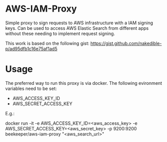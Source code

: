 

# AWS-IAM-Proxy

Simple proxy to sign requests to AWS infrastructure with a 
IAM signing keys. Can be used to access AWS Elastic Search from
different apps without these needing to implement request signing.

This work is based on the following gist:
https://gist.github.com/nakedible-p/ad95dfb1c16e75af1ad5

# Usage
The preferred way to run this proxy is via docker. The following evironment variables need to be set:

   * AWS_ACCESS_KEY_ID
   * AWS_SECRET_ACCESS_KEY

E.g.:

docker run -it -e AWS_ACCESS_KEY_ID=<aws_access_key> -e AWS_SECRET_ACCESS_KEY=<aws_secret_key> -p 9200:9200 beekeeper/aws-iam-proxy "<aws_search_url>"